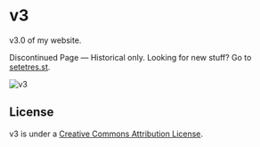 v3
==

v3.0 of my website.

Discontinued Page  &#8212; Historical only. Looking for new stuff? Go to [setetres.st].

![v3](http://file.setetres.st/img/v3-header.gif?v=1&raw=true)

License
-------

v3 is under a [Creative Commons Attribution License].

[setetres.st]: http://setetres.st
[Creative Commons Attribution License]: http://creativecommons.org/licenses/by/4.0